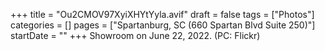 +++
title = "Ou2CMOV97XyiXHYtYyla.avif"
draft = false
tags = ["Photos"]
categories = []
pages = ["Spartanburg, SC (660 Spartan Blvd Suite 250)"]
startDate = ""
+++
Showroom on June 22, 2022. (PC: Flickr)
